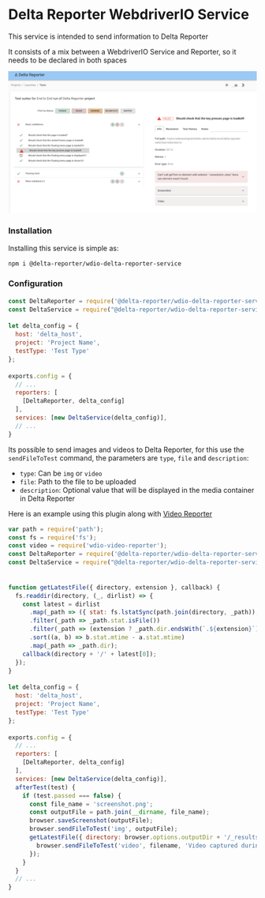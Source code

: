 # Delta Reporter WebdriverIO Service #

This service is intended to send information to Delta Reporter

It consists of a mix between a WebdriverIO Service and Reporter, so it needs to be declared in both spaces

![Screenshot of Delta reporter](https://github.com/delta-reporter/delta-reporter-wdio/blob/master/src/docs/delta-reporter.png)

### Installation ###

Installing this service is simple as:


```bash
npm i @delta-reporter/wdio-delta-reporter-service
```

### Configuration ###


```js
const DeltaReporter = require('@delta-reporter/wdio-delta-reporter-service/lib/src/reporter');
const DeltaService = require("@delta-reporter/wdio-delta-reporter-service");

let delta_config = {
  host: 'delta_host',
  project: 'Project Name',
  testType: 'Test Type'
};

exports.config = {
  // ...
  reporters: [
    [DeltaReporter, delta_config]
  ],
  services: [new DeltaService(delta_config)],
  // ...
}
```

Its possible to send images and videos to Delta Reporter, for this use the `sendFileToTest` command, the parameters are `type`, `file` and `description`:
- `type`: Can be `img` or `video`
- `file`: Path to the file to be uploaded
- `description`: Optional value that will be displayed in the media container in Delta Reporter

Here is an example using this plugin along with [Video Reporter](https://github.com/presidenten/wdio-video-reporter)

```js
var path = require('path');
const fs = require('fs');
const video = require('wdio-video-reporter');
const DeltaReporter = require('@delta-reporter/wdio-delta-reporter-service/lib/src/reporter');
const DeltaService = require("@delta-reporter/wdio-delta-reporter-service");


function getLatestFile({ directory, extension }, callback) {
  fs.readdir(directory, (_, dirlist) => {
    const latest = dirlist
      .map(_path => ({ stat: fs.lstatSync(path.join(directory, _path)), dir: _path }))
      .filter(_path => _path.stat.isFile())
      .filter(_path => (extension ? _path.dir.endsWith(`.${extension}`) : 1))
      .sort((a, b) => b.stat.mtime - a.stat.mtime)
      .map(_path => _path.dir);
    callback(directory + '/' + latest[0]);
  });
}

let delta_config = {
  host: 'delta_host',
  project: 'Project Name',
  testType: 'Test Type'
};

exports.config = {
  // ...
  reporters: [
    [DeltaReporter, delta_config]
  ],
  services: [new DeltaService(delta_config)],
  afterTest(test) {
    if (test.passed === false) {
      const file_name = 'screenshot.png';
      const outputFile = path.join(__dirname, file_name);
      browser.saveScreenshot(outputFile);
      browser.sendFileToTest('img', outputFile);
      getLatestFile({ directory: browser.options.outputDir + '/_results_', extension: 'mp4' }, (filename = null) => {
        browser.sendFileToTest('video', filename, 'Video captured during test execution');
      });
    }
  }
  // ...
}
